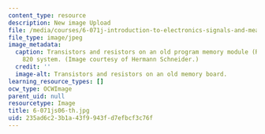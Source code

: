 ```yaml
---
content_type: resource
description: New image Upload
file: /media/courses/6-071j-introduction-to-electronics-signals-and-measurement-spring-2006/235ad6c23b1a43f9943fd7efbcf3c76f_6-071js06-th.jpg
file_type: image/jpeg
image_metadata:
  caption: Transistors and resistors on an old program memory module (ROM) of a Nixdorf
    820 system. (Image courtesy of Hermann Schneider.)
  credit: ''
  image-alt: Transistors and resistors on an old memory board.
learning_resource_types: []
ocw_type: OCWImage
parent_uid: null
resourcetype: Image
title: 6-071js06-th.jpg
uid: 235ad6c2-3b1a-43f9-943f-d7efbcf3c76f
---
```

